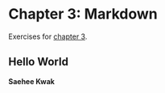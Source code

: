 # Chapter 3: Markdown
Exercises for <a href="https://info201.github.io/markdown.html" target="_blank">chapter 3</a>.

## Hello World
**Saehee Kwak**
